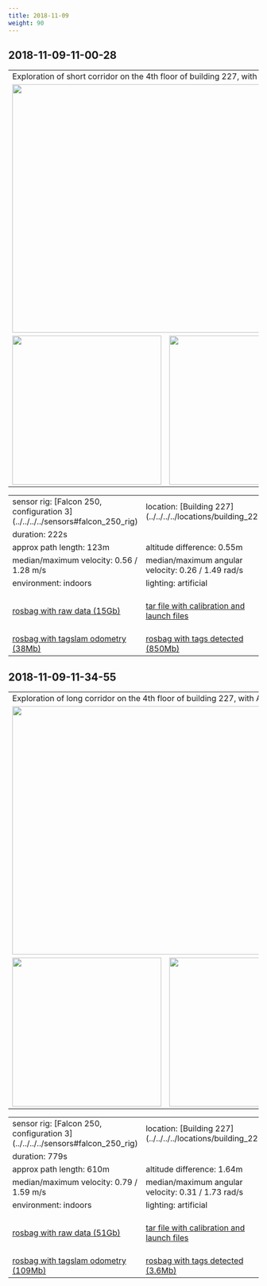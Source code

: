```yaml
---
title: 2018-11-09
weight: 90
---
```

## 2018-11-09-11-00-28
<a name="2018-11-09-11-00-28"></a>
<a name="top_floor"></a>
<table>
<tr>
<td colspan="3">Exploration of short corridor on the 4th floor of building 227, with AprilTags present.</td>
</tr>
<tr>
<td colspan="3"><a href="{{< host >}}/ovc/2018-11-09/11-00-28/2018-11-09-11-00-28.mp4"><img src="../2018-11-09-11-00-28_video.jpg" width="500"/></a></td>
</tr>
<tr>
<td><img src="../2018-11-09-11-00-28_top_down.png" height="300"/></td>
<td><img src="../2018-11-09-11-00-28_at_angle.png" height="300"/></td>
<td><img src="../2018-11-09-11-00-28_close_up.png" height="300"/></td>
</tr>
</table>
<table>
<tr>
<td>sensor rig: [Falcon 250, configuration 3](../../../../sensors#falcon_250_rig)</td>
<td>location: [Building 227](../../../../locations/building_227)</td>
</tr>
<tr><td>duration: 222s</td></tr>
<tr><td>approx path length: 123m</td><td>altitude difference: 0.55m</td></tr>
<tr>
<td>median/maximum velocity: 0.56 / 1.28 m/s</td>
<td>median/maximum angular velocity: 0.26 / 1.49 rad/s</td>
</tr>
<tr>
<td>environment: indoors</td><td>lighting: artificial</td><td>tags: yes</td>
</tr>
<tr>
<td>
<a href="{{< host >}}/ovc/2018-11-09/11-00-28/2018-11-09-11-00-28.bag">rosbag with raw data (15Gb)</a>
</td>
<td>
<a href="{{< host >}}/ovc/2018-11-09/11-00-28/launch_and_calib_files.tar">tar file with calibration and launch files</a>
</td>
<td>
<a href="{{< host >}}/ovc/2018-11-09/11-00-28/2018-11-09-11-00-28_odom.bag">rosbag with odometry (36Mb)</a>
</td>
</tr>
<tr>
<td>
<a href="{{< host >}}/ovc/2018-11-09/11-00-28/2018-11-09-11-00-28_tagslam.bag">rosbag with tagslam odometry (38Mb)</a>
</td>
<td>
<a href="{{< host >}}/ovc/2018-11-09/11-00-28/2018-11-09-11-00-28_tags.bag">rosbag with tags detected (850Mb)</a>
</td>
</tr>
</table>

## 2018-11-09-11-34-55
<a name="2018-11-09-11-34-55"></a>
<a name="top_floor"></a>
<table>
<tr>
<td colspan="3">Exploration of long corridor on the 4th floor of building 227, with AprilTags present.</td>
</tr>
<tr>
<td colspan="3"><a href="{{< host >}}/ovc/2018-11-09/11-34-55/2018-11-09-11-34-55.mp4"><img src="../2018-11-09-11-34-55_video.jpg" width="500"/></a></td>
</tr>
<tr>
<td><img src="../2018-11-09-11-34-55_top_down.png" height="300"/></td>
<td><img src="../2018-11-09-11-34-55_at_angle.png" height="300"/></td>
<td><img src="../2018-11-09-11-34-55_close_up.png" height="300"/></td>
</tr>
</table>
<table>
<tr>
<td>sensor rig: [Falcon 250, configuration 3](../../../../sensors#falcon_250_rig)</td>
<td>location: [Building 227](../../../../locations/building_227)</td>
</tr>
<tr><td>duration: 779s</td></tr>
<tr><td>approx path length: 610m</td><td>altitude difference: 1.64m</td></tr>
<tr>
<td>median/maximum velocity: 0.79 / 1.59 m/s</td>
<td>median/maximum angular velocity: 0.31 / 1.73 rad/s</td>
</tr>
<tr>
<td>environment: indoors</td><td>lighting: artificial</td><td>tags: yes</td>
</tr>
<tr>
<td>
<a href="{{< host >}}/ovc/2018-11-09/11-34-55/2018-11-09-11-34-55.bag">rosbag with raw data (51Gb)</a>
</td>
<td>
<a href="{{< host >}}/ovc/2018-11-09/11-34-55/launch_and_calib_files.tar">tar file with calibration and launch files</a>
</td>
<td>
<a href="{{< host >}}/ovc/2018-11-09/11-34-55/2018-11-09-11-34-55_odom.bag">rosbag with odometry (127Mb)</a>
</td>
</tr>
<tr>
<td>
<a href="{{< host >}}/ovc/2018-11-09/11-34-55/2018-11-09-11-34-55_tagslam.bag">rosbag with tagslam odometry (109Mb)</a>
</td>
<td>
<a href="{{< host >}}/ovc/2018-11-09/11-34-55/2018-11-09-11-34-55_tags.bag">rosbag with tags detected (3.6Mb)</a>
</td>
</tr>
</table>
